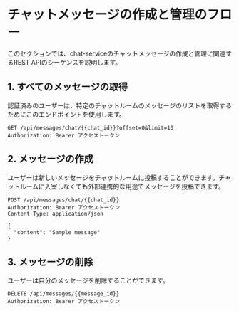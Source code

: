 # チャットメッセージの作成と管理のフロー

このセクションでは、chat-serviceのチャットメッセージの作成と管理に関連するREST APIのシーケンスを説明します。

## 1. すべてのメッセージの取得

認証済みのユーザーは、特定のチャットルームのメッセージのリストを取得するためにこのエンドポイントを使用します。

```http
GET /api/messages/chat/{{chat_id}}?offset=0&limit=10
Authorization: Bearer アクセストークン
```

## 2. メッセージの作成

ユーザーは新しいメッセージをチャットルームに投稿することができます。チャットルームに入室しなくても外部連携的な用途でメッセージを投稿できます。

```http
POST /api/messages/chat/{{chat_id}}
Authorization: Bearer アクセストークン
Content-Type: application/json

{
  "content": "Sample message"
}
```

## 3. メッセージの削除

ユーザーは自分のメッセージを削除することができます。

```http
DELETE /api/messages/{{message_id}}
Authorization: Bearer アクセストークン
```
